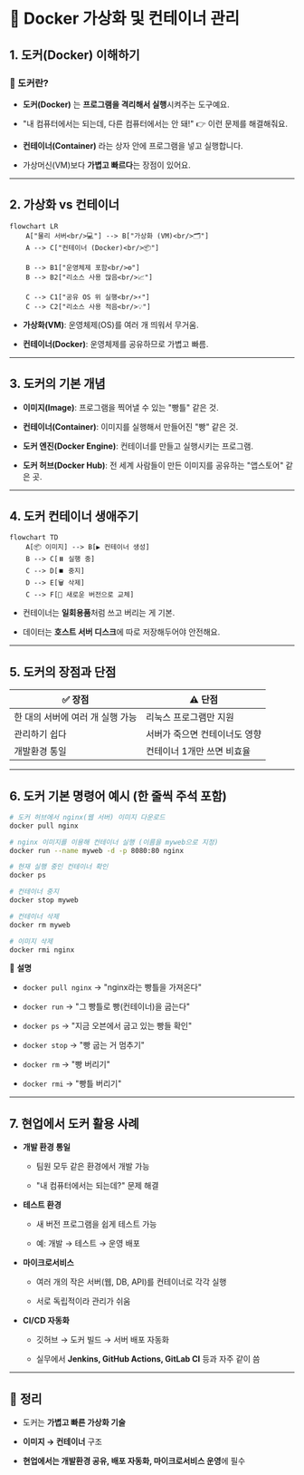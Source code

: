 # 🐳 Docker 가상화 및 컨테이너 관리

## 1. 도커(Docker) 이해하기

### 📌 도커란?

- **도커(Docker)** 는 **프로그램을 격리해서 실행**시켜주는 도구예요.
    
- "내 컴퓨터에서는 되는데, 다른 컴퓨터에서는 안 돼!" 👉 이런 문제를 해결해줘요.
    
- **컨테이너(Container)** 라는 상자 안에 프로그램을 넣고 실행합니다.
    
- 가상머신(VM)보다 **가볍고 빠르다**는 장점이 있어요.
    

---

## 2. 가상화 vs 컨테이너


```mermaid
flowchart LR
    A["물리 서버<br/>💻"] --> B["가상화 (VM)<br/>🗂️"]
    A --> C["컨테이너 (Docker)<br/>📦"]

    B --> B1["운영체제 포함<br/>⚙️"]
    B --> B2["리소스 사용 많음<br/>📈"]

    C --> C1["공유 OS 위 실행<br/>⚡"]
    C --> C2["리소스 사용 적음<br/>💡"]
```


- **가상화(VM)**: 운영체제(OS)를 여러 개 띄워서 무거움.
    
- **컨테이너(Docker)**: 운영체제를 공유하므로 가볍고 빠름.
    

---

## 3. 도커의 기본 개념

- **이미지(Image)**: 프로그램을 찍어낼 수 있는 "빵틀" 같은 것.
    
- **컨테이너(Container)**: 이미지를 실행해서 만들어진 "빵" 같은 것.
    
- **도커 엔진(Docker Engine)**: 컨테이너를 만들고 실행시키는 프로그램.
    
- **도커 허브(Docker Hub)**: 전 세계 사람들이 만든 이미지를 공유하는 "앱스토어" 같은 곳.
    

---

## 4. 도커 컨테이너 생애주기

```mermaid
flowchart TD
    A[📦 이미지] --> B[▶️ 컨테이너 생성]
    B --> C[⏸️ 실행 중]
    C --> D[⏹️ 중지]
    D --> E[🗑️ 삭제]
    C --> F[🔄 새로운 버전으로 교체]
```


- 컨테이너는 **일회용품**처럼 쓰고 버리는 게 기본.
    
- 데이터는 **호스트 서버 디스크**에 따로 저장해두어야 안전해요.
    

---

## 5. 도커의 장점과 단점

|✅ 장점|⚠️ 단점|
|---|---|
|한 대의 서버에 여러 개 실행 가능|리눅스 프로그램만 지원|
|관리하기 쉽다|서버가 죽으면 컨테이너도 영향|
|개발환경 통일|컨테이너 1개만 쓰면 비효율|

---

## 6. 도커 기본 명령어 예시 (한 줄씩 주석 포함)


```bash
# 도커 허브에서 nginx(웹 서버) 이미지 다운로드
docker pull nginx  

# nginx 이미지를 이용해 컨테이너 실행 (이름을 myweb으로 지정)
docker run --name myweb -d -p 8080:80 nginx  

# 현재 실행 중인 컨테이너 확인
docker ps  

# 컨테이너 중지
docker stop myweb  

# 컨테이너 삭제
docker rm myweb  

# 이미지 삭제
docker rmi nginx  
```


📝 **설명**


- `docker pull nginx` → "nginx라는 빵틀을 가져온다"
    
- `docker run` → "그 빵틀로 빵(컨테이너)을 굽는다"
    
- `docker ps` → "지금 오븐에서 굽고 있는 빵들 확인"
    
- `docker stop` → "빵 굽는 거 멈추기"
    
- `docker rm` → "빵 버리기"
    
- `docker rmi` → "빵틀 버리기"
    

---

## 7. 현업에서 도커 활용 사례

- **개발 환경 통일**
    
    - 팀원 모두 같은 환경에서 개발 가능
        
    - "내 컴퓨터에서는 되는데?" 문제 해결
        
- **테스트 환경**
    
    - 새 버전 프로그램을 쉽게 테스트 가능
        
    - 예: 개발 → 테스트 → 운영 배포
        
- **마이크로서비스**
    
    - 여러 개의 작은 서버(웹, DB, API)를 컨테이너로 각각 실행
        
    - 서로 독립적이라 관리가 쉬움
        
- **CI/CD 자동화**
    
    - 깃허브 → 도커 빌드 → 서버 배포 자동화
        
    - 실무에서 **Jenkins, GitHub Actions, GitLab CI** 등과 자주 같이 씀
        

---

## 🚀 정리

- 도커는 **가볍고 빠른 가상화 기술**
    
- **이미지 → 컨테이너** 구조
    
- **현업에서는 개발환경 공유, 배포 자동화, 마이크로서비스 운영**에 필수
